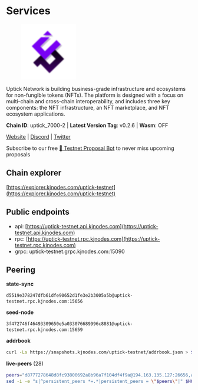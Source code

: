 # Services

<figure><img src="https://raw.githubusercontent.com/kj89/cosmos-images/main/logos/uptick.png" width="150" alt=""><figcaption></figcaption></figure>

Uptick Network is building business-grade infrastructure and  ecosystems for non-fungible tokens (NFTs). The platform is  designed with a focus on multi-chain and cross-chain interoperability,  and includes three key components: the NFT infrastructure, an NFT  marketplace, and NFT ecosystem applications.

**Chain ID**: uptick_7000-2 | **Latest Version Tag**: v0.2.6 | **Wasm**: OFF

[Website](https://uptick.network) | [Discord](https://discord.gg/UzeHS7fu5H) | [Twitter](https://twitter.com/uptickproject)



Subscribe to our free [🤖 Testnet Proposal Bot](https://t.me/kjnodes_testnet_proposal_bot) to never miss upcoming proposals


## Chain explorer
[https://explorer.kjnodes.com/uptick-testnet](https://explorer.kjnodes.com/uptick-testnet)

## Public endpoints

* api: [https://uptick-testnet.api.kjnodes.com](https://uptick-testnet.api.kjnodes.com)
* rpc: [https://uptick-testnet.rpc.kjnodes.com](https://uptick-testnet.rpc.kjnodes.com)
* grpc: uptick-testnet.grpc.kjnodes.com:15090

## Peering

**state-sync**

```text
d5519e378247dfb61dfe90652d1fe3e2b3005a5b@uptick-testnet.rpc.kjnodes.com:15656
```

**seed-node**

```text
3f472746f46493309650e5a033076689996c8881@uptick-testnet.rpc.kjnodes.com:15659
```

**addrbook**
```bash
curl -Ls https://snapshots.kjnodes.com/uptick-testnet/addrbook.json > $HOME/.uptickd/config/addrbook.json
```

**live-peers** (28)
```bash
peers="d8777278648d8fc93800692a8b96a7f104df4f9a@194.163.135.127:26656,a818920590d15226a206ec4c73b1c5c20c56a435@65.21.134.202:26666,86f50af23369997882ca3988eabeba998b4f07cc@65.109.92.79:10656,11995495f726f4e4c2ab74862fdb30e87c167448@65.108.195.235:27656,b9e0210809b9dfc9cd299c6e83116d7fa45c6e27@65.109.68.93:46656,174a57a0d4b914b5a9823a5f3f47ae4b06d9809e@65.108.206.118:60956,1c66685cbf5c8dc0a739eb57c896d35eb2eed17c@65.109.50.106:28656,7849e4320385434b0828a3e0206a3b69767393f6@65.109.91.227:26656,0afb5ce897e69eec34fb32bf87f4a2f93f79e0b3@65.109.65.210:30656,6a775f6034f64827a6220de07b1ad344284bbf51@194.163.155.84:46656,b483acbcae7ccd1244f588144245e9d1124c3de5@88.99.56.200:26666,af5262526a0800a29a0a7194e1488a9fa62d0005@195.3.223.208:26656,878101ab9ad2402bfd700a3da58223778461c753@185.245.182.152:26656,d5519e378247dfb61dfe90652d1fe3e2b3005a5b@65.109.68.190:15656,0148cb2bb6b646cb147b1651ad503fcf9abfc652@107.155.98.194:36656,7831b5c5cc90fa95ea99a0cea5d1ad07dfcc7b9c@185.245.183.187:26656,1bb6d67af0dd1d452e294e9df430d07bccefe502@185.215.167.241:26656,2298edffe9306e4d9370233c1d29dab567829095@144.91.78.28:26656,52cdb51fe8692dea11de23b8c97c9d947a6eb1c2@51.222.44.116:10656,e24bde7fe207160442fe6b93ee376a739def5757@51.222.248.153:26656,a0ba1a2b6caf31706d10d0ac8a456160c35dc9a0@38.242.208.19:26656,2c952455a0e425081b54855091ab84c1fe73c4bc@65.108.231.124:10656,eb5a3112a64944e2bd701ff8aa99ab95209c6310@185.198.27.110:26656,ecd9cdd6c326999926c455b2a821c0d01c7c3755@5.9.147.185:21656,e107288acd6775b42ea4c663c594b841f3bc9b47@84.46.254.35:15656,7a4f1c0baa2ff31c02163fb658c4eb8d119193c7@95.214.52.173:18656,a3b3712dfd366c5c39f6a6b3265c88c4166da86a@161.97.93.245:26661,8ed9ffbd365e360804c6140e4906a5263c5b608a@116.203.157.163:10656"
sed -i -e "s|^persistent_peers *=.*|persistent_peers = \"$peers\"|" $HOME/.uptickd/config/config.toml
```
